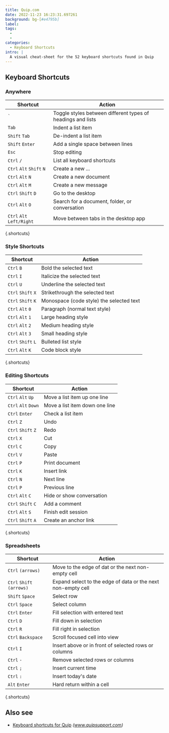 ```yaml
---
title: Quip.com
date: 2022-11-23 16:23:31.697261
background: bg-[#e4795b]
label:
tags:
  -
  -
categories:
  - Keyboard Shortcuts
intro: |
  A visual cheat-sheet for the 52 keyboard shortcuts found in Quip
---
```


## Keyboard Shortcuts

### Anywhere

| Shortcut                  | Action                                                      |
| ------------------------- | ----------------------------------------------------------- |
| <code>\`</code>           | Toggle styles between different types of headings and lists |
| `Tab`                     | Indent a list item                                          |
| `Shift` `Tab`             | De-indent a list item                                       |
| `Shift` `Enter`           | Add a single space between lines                            |
| `Esc`                     | Stop editing                                                |
| `Ctrl` `/`                | List all keyboard shortcuts                                 |
| `Ctrl` `Alt` `Shift` `N`  | Create a new ...                                            |
| `Ctrl` `Alt` `N`          | Create a new document                                       |
| `Ctrl` `Alt` `M`          | Create a new message                                        |
| `Ctrl` `Shift` `D`        | Go to the desktop                                           |
| `Ctrl` `Alt` `O`          | Search for a document, folder, or conversation              |
| `Ctrl` `Alt` `Left/Right` | Move between tabs in the desktop app                        |

{.shortcuts}

### Style Shortcuts

| Shortcut           | Action                                   |
| ------------------ | ---------------------------------------- |
| `Ctrl` `B`         | Bold the selected text                   |
| `Ctrl` `I`         | Italicize the selected text              |
| `Ctrl` `U`         | Underline the selected text              |
| `Ctrl` `Shift` `X` | Strikethrough the selected text          |
| `Ctrl` `Shift` `K` | Monospace (code style) the selected text |
| `Ctrl` `Alt` `0`   | Paragraph (normal text style)            |
| `Ctrl` `Alt` `1`   | Large heading style                      |
| `Ctrl` `Alt` `2`   | Medium heading style                     |
| `Ctrl` `Alt` `3`   | Small heading style                      |
| `Ctrl` `Shift` `L` | Bulleted list style                      |
| `Ctrl` `Alt` `K`   | Code block style                         |

{.shortcuts}

### Editing Shortcuts

| Shortcut            | Action                         |
| ------------------- | ------------------------------ |
| `Ctrl` `Alt` `Up`   | Move a list item up one line   |
| `Ctrl` `Alt` `Down` | Move a list item down one line |
| `Ctrl` `Enter`      | Check a list item              |
| `Ctrl` `Z`          | Undo                           |
| `Ctrl` `Shift` `Z`  | Redo                           |
| `Ctrl` `X`          | Cut                            |
| `Ctrl` `C`          | Copy                           |
| `Ctrl` `V`          | Paste                          |
| `Ctrl` `P`          | Print document                 |
| `Ctrl` `K`          | Insert link                    |
| `Ctrl` `N`          | Next line                      |
| `Ctrl` `P`          | Previous line                  |
| `Ctrl` `Alt` `C`    | Hide or show conversation      |
| `Ctrl` `Shift` `C`  | Add a comment                  |
| `Ctrl` `Alt` `S`    | Finish edit session            |
| `Ctrl` `Shift` `A`  | Create an anchor link          |

{.shortcuts}

### Spreadsheets

| Shortcut                  | Action                                                       |
| ------------------------- | ------------------------------------------------------------ |
| `Ctrl` `(arrows)`         | Move to the edge of dat or the next non-empty cell           |
| `Ctrl` `Shift` `(arrows)` | Expand select to the edge of data or the next non-empty cell |
| `Shift` `Space`           | Select row                                                   |
| `Ctrl` `Space`            | Select column                                                |
| `Ctrl` `Enter`            | Fill selection with entered text                             |
| `Ctrl` `D`                | Fill down in selection                                       |
| `Ctrl` `R`                | Fill right in selection                                      |
| `Ctrl` `Backspace`        | Scroll focused cell into view                                |
| `Ctrl` `I`                | Insert above or in front of selected rows or columns         |
| `Ctrl` `-`                | Remove selected rows or columns                              |
| `Ctrl` `;`                | Insert current time                                          |
| `Ctrl` `:`                | Insert today's date                                          |
| `Alt` `Enter`             | Hard return within a cell                                    |

{.shortcuts}

## Also see

- [Keyboard shortcuts for Quip](https://www.quipsupport.com/hc/en-us/articles/210436306-What-are-Quip-s-keyboard-shortcuts-) _(www.quipsupport.com)_

